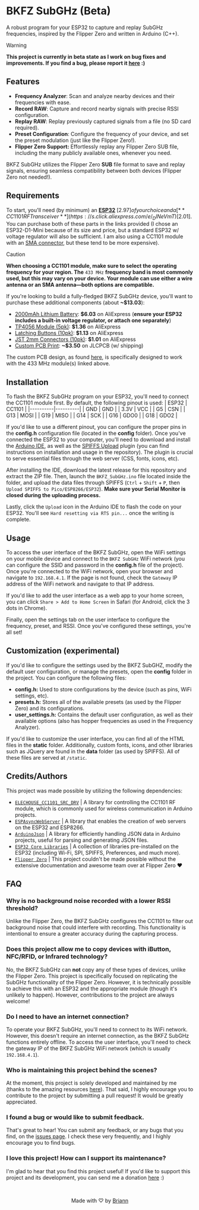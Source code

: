 # BKFZ SubGHz (Beta)
A robust program for your ESP32 to capture and replay SubGHz frequencies, inspired by the Flipper Zero and written in Arduino (C++).

> [!WARNING]
> **This project is currently in beta state as I work on bug fixes and improvements. If you find a bug, please report it <a href='https://github.com/BrianWalczak/BKFZ-SubGHz/issues'>here</a> :)**

## Features
- **Frequency Analyzer**: Scan and analyze nearby devices and their frequencies with ease.
- **Record RAW**: Capture and record nearby signals with precise RSSI configuration.
- **Replay RAW**: Replay previously captured signals from a file (no SD card required).
- **Preset Configuration**: Configure the frequency of your device, and set the preset modulation (just like the Flipper Zero!).
- **Flipper Zero Support:** Effortlessly replay any Flipper Zero SUB file, including the many publicly available ones, whenever you need.

BKFZ SubGHz utilizes the Flipper Zero **SUB** file format to save and replay signals, ensuring seamless compatibility between both devices (Flipper Zero not needed!).

## Requirements
To start, you'll need (by minimum) an [**ESP32**](https://s.click.aliexpress.com/e/_DCh9q31) [$2.97] of your choice and a [**CC1101 RF Transceiver**](https://s.click.aliexpress.com/e/_DlNeVmT) [$2.01]. You can purchase both of these parts in the links provided (I chose an ESP32-D1-Mini because of its size and price, but a standard ESP32 w/ voltage regulator will also be sufficient. I am also using a CC1101 module with an [SMA connector](https://s.click.aliexpress.com/e/_Dn4dKAr), but these tend to be more expensive).

> [!CAUTION]
> **When choosing a CC1101 module, make sure to select the operating frequency for your region. The** `433 MHz` **frequency band is most commonly used, but this may vary on your device. Your module can use either a wire antenna or an SMA antenna—both options are compatible.**

If you're looking to build a fully-fledged BKFZ SubGHz device, you'll want to purchase these additional components (about **~$13.03**):
- [2000mAh Lithium Battery](https://s.click.aliexpress.com/e/_DnKGR3V): **$6.03** on AliExpress (**ensure your ESP32 includes a built-in voltage regulator, or attach one separately**)
- [TP4056 Module (5pk)](https://s.click.aliexpress.com/e/_Dd8V8J1): **$1.36** on AliExpress
- [Latching Buttons (10pk)](https://s.click.aliexpress.com/e/_DkSsHEL): **$1.13** on AliExpress 
- [JST 2mm Connectors (10pk)](https://s.click.aliexpress.com/e/_DCTEiy7): **$1.01** on AliExpress 
- [Custom PCB Print](https://github.com/BrianWalczak/BKFZ-SubGHz/tree/main/KiCad_PCB#bkfz-subghz---kicad-pcb): **~$3.50** on JLCPCB (w/ shipping)

The custom PCB design, as found [here](https://github.com/BrianWalczak/BKFZ-SubGHz/tree/main/KiCad_PCB#bkfz-subghz---kicad-pcb), is specifically designed to work with the 433 MHz module(s) linked above.

## Installation
To flash the BKFZ SubGHz program on your ESP32, you'll need to connect the CC1101 module first. By default, the following pinout is used:
| ESP32 | CC1101 |
|----------|----------|
| GND | GND |
| 3.3V | VCC |
| G5 | CSN |
| G13 | MOSI |
| G19 | MISO |
| G14 | SCK |
| G16 | GDO0 |
| G18 | GDO2 |

If you'd like to use a different pinout, you can configure the proper pins in the **config.h** configuration file (located in the **config** folder).
Once you've connected the ESP32 to your computer, you'll need to download and install the [Arduino IDE](https://www.arduino.cc/en/software), as well as the [SPIFFS Upload](https://github.com/espx-cz/arduino-spiffs-upload) plugin (you can find instructions on installation and usage in the repository). The plugin is crucial to serve essential files through the web server (CSS, fonts, icons, etc).

After installing the IDE, download the latest release for this repository and extract the ZIP file. Then, launch the `BKFZ_SubGHz.ino` file located inside the folder, and upload the data files through SPIFFS (`Ctrl` + `Shift` + `P`, then `Upload SPIFFS to Pico/ESP8266/ESP32`). **Make sure your Serial Monitor is closed during the uploading process.**

Lastly, click the `Upload` icon in the Arduino IDE to flash the code on your ESP32. You'll see `Hard resetting via RTS pin...` once the writing is complete.

## Usage
To access the user interface of the BKFZ SubGHz, open the WiFi settings on your mobile device and connect to the `BKFZ SubGHz` WiFi network (you can configure the SSID and password in the **config.h** file of the project). Once you're connected to the WiFi network, open your browser and navigate to `192.168.4.1`. If the page is not found, check the `Gateway` IP address of the WiFi network and navigate to that IP address.

If you'd like to add the user interface as a web app to your home screen, you can click `Share > Add to Home Screen` in Safari (for Android, click the 3 dots in Chrome).

Finally, open the settings tab on the user interface to configure the frequency, preset, and RSSI. Once you've configured these settings, you're all set!

## Customization (experimental)
If you'd like to configure the settings used by the BKFZ SubGHZ, modify the default user configuration, or manage the presets, open the **config** folder in the project. You can configure the following files:
- **config.h:** Used to store configurations by the device (such as pins, WiFi settings, etc).
- **presets.h:** Stores all of the available presets (as used by the Flipper Zero) and its configurations.
- **user_settings.h:** Contains the default user configuration, as well as their available options (also has hopper frequencies as used in the Frequency Analyzer).

If you'd like to customize the user interface, you can find all of the HTML files in the **static** folder. Additionally, custom fonts, icons, and other libraries such as JQuery are found in the **data** folder (as used by SPIFFS). All of these files are served at `/static`.

## Credits/Authors
This project was made possible by utilizing the following dependencies:
- [`ELECHOUSE_CC1101_SRC_DRV`](https://www.arduino.cc/reference/en/libraries/smartrc-cc1101-driver-lib/) | A library for controlling the CC1101 RF module, which is commonly used for wireless communication in Arduino projects.
- [`ESPAsyncWebServer`](https://www.arduino.cc/reference/en/libraries/espasyncwebserver/) | A library that enables the creation of web servers on the ESP32 and ESP8266.
- [`ArduinoJson`](https://www.arduino.cc/reference/en/libraries/arduinojson/) | A library for efficiently handling JSON data in Arduino projects, useful for parsing and generating JSON files.
- [`ESP32 Core Libraries`](https://github.com/espressif/arduino-esp32/tree/master/libraries) | A collection of libraries pre-installed on the ESP32 (including Wi-Fi, SPI, SPIFFS, Preferences, and much more).
- [`Flipper Zero`](https://github.com/flipperdevices/flipperzero-firmware) | This project couldn't be made possible without the extensive documentation and awesome team over at Flipper Zero ♥

## FAQ
### Why is no background noise recorded with a lower RSSI threshold?
Unlike the Flipper Zero, the BKFZ SubGHz configures the CC1101 to filter out background noise that could interfere with recording. This functionality is intentional to ensure a greater accuracy during the capturing process.

### Does this project allow me to copy devices with iButton, NFC/RFID, or Infrared technology?
No, the BKFZ SubGHz can **not** copy any of these types of devices, unlike the Flipper Zero. This project is specifically focused on replicating the SubGHz functionality of the Flipper Zero. However, it is technically possible to achieve this with an ESP32 and the appropriate module (though it's unlikely to happen). However, contributions to the project are always welcome!

### Do I need to have an internet connection?
To operate your BKFZ SubGHz, you'll need to connect to its WiFi network. However, this doesn't require an internet connection, as the BKFZ SubGHz functions entirely offline. To access the user interface, you'll need to check the gateway IP of the BKFZ SubGHz WiFi network (which is usually `192.168.4.1`).

### Who is maintaining this project behind the scenes?
At the moment, this project is solely developed and maintained by me (thanks to the amazing resources [here](#creditsauthors)). That said, I highly encourage you to contribute to the project by submitting a pull request! It would be greatly appreciated.

### I found a bug or would like to submit feedback.
That's great to hear! You can submit any feedback, or any bugs that you find, on the <a href='https://github.com/BrianWalczak/BKFZ-SubGHz/issues'>issues page</a>. I check these very frequently, and I highly encourage you to find bugs.

### I love this project! How can I support its maintenance?
I'm glad to hear that you find this project useful! If you'd like to support this project and its development, you can send me a donation <a href='https://buymeacoffee.com/briann'>here</a> :)

<br>
  <p align="center">Made with ♡ by <a href="https://www.brianwalczak.com">Briann</a></p>
